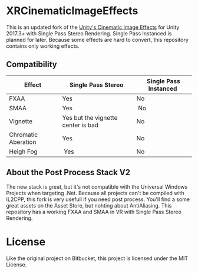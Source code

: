 # XRCinematicImageEffects
This is an updated fork of the [Unity's Cinematic Image Effects](https://bitbucket.org/Unity-Technologies/cinematic-image-effects) for Unity 2017.3+ with Single Pass Stereo Rendering. Single Pass Instanced is planned for later. Because some effects are hard to convert, this repository contains only working effects.

## Compatibility
| Effect | Single Pass Stereo | Single Pass Instanced |
|--------|--------------------|-----------------------|
| FXAA | Yes | No |
| SMAA | Yes | No |
| Vignette | Yes but the vignette center is bad | No |
| Chromatic Aberation | Yes | No |
| Heigh Fog | Yes | No |

## About the Post Process Stack V2
The new stack is great, but it's not compatible with the Universal Windows Projects when targeting .Net. Because all projects can't be compiled with IL2CPP, this fork is very usefull if you need post process. You'll find a some great assets on the Asset Store, but nohting about AntiAliasing. This repository has a working FXAA and SMAA in VR with Single Pass Stereo Rendering.

# License
Like the original project on Bitbucket, this project is licensed under the MIT License.
